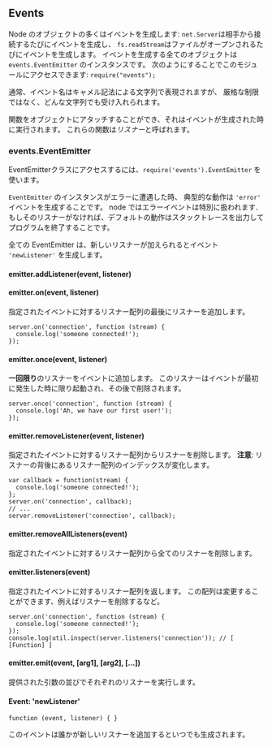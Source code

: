 ## Events

<!--

Many objects in Node emit events: a `net.Server` emits an event each time
a peer connects to it, a `fs.readStream` emits an event when the file is
opened. All objects which emit events are instances of `events.EventEmitter`.
You can access this module by doing: `require("events");`

-->
Node のオブジェクトの多くはイベントを生成します:
`net.Server`は相手から接続するたびにイベントを生成し、
`fs.readStream`はファイルがオープンされるたびにイベントを生成します。
イベントを生成する全てのオブジェクトは `events.EventEmitter` のインスタンスです。
次のようにすることでこのモジュールにアクセスできます: `require("events");`

<!--

Typically, event names are represented by a camel-cased string, however,
there aren't any strict restrictions on that, as any string will be accepted.

-->
通常、イベント名はキャメル記法による文字列で表現されますが、
厳格な制限ではなく、どんな文字列でも受け入れられます。

<!--

Functions can be then be attached to objects, to be executed when an event
is emitted. These functions are called _listeners_.

-->
関数をオブジェクトにアタッチすることができ、それはイベントが生成された時に実行されます。
これらの関数は*リスナー*と呼ばれます。


### events.EventEmitter

<!--

To access the EventEmitter class, `require('events').EventEmitter`.

-->
EventEmitterクラスにアクセスするには、`require('events').EventEmitter` を使います。

<!--

When an `EventEmitter` instance experiences an error, the typical action is
to emit an `'error'` event.  Error events are treated as a special case in node.
If there is no listener for it, then the default action is to print a stack
trace and exit the program.

-->
`EventEmitter` のインスタンスがエラーに遭遇した時、
典型的な動作は `'error'` イベントを生成することです。
node ではエラーイベントは特別に扱われます．
もしそのリスナーがなければ、デフォルトの動作はスタックトレースを出力してプログラムを終了することです。

<!--

All EventEmitters emit the event `'newListener'` when new listeners are
added.

-->
全ての EventEmitter は、新しいリスナーが加えられるとイベント `'newListener'` を生成します。

#### emitter.addListener(event, listener)
#### emitter.on(event, listener)

<!--

Adds a listener to the end of the listeners array for the specified event.

-->
指定されたイベントに対するリスナー配列の最後にリスナーを追加します。

    server.on('connection', function (stream) {
      console.log('someone connected!');
    });

#### emitter.once(event, listener)

<!--

Adds a **one time** listener for the event. The listener is
invoked only the first time the event is fired, after which
it is removed.

-->
**一回限り**のリスナーをイベントに追加します。
このリスナーはイベントが最初に発生した時に限り起動され、その後で削除されます。

    server.once('connection', function (stream) {
      console.log('Ah, we have our first user!');
    });

#### emitter.removeListener(event, listener)

<!--

Remove a listener from the listener array for the specified event.
**Caution**: changes array indices in the listener array behind the listener.

-->
指定されたイベントに対するリスナー配列からリスナーを削除します。
**注意**: リスナーの背後にあるリスナー配列のインデックスが変化します。

    var callback = function(stream) {
      console.log('someone connected!');
    };
    server.on('connection', callback);
    // ...
    server.removeListener('connection', callback);


#### emitter.removeAllListeners(event)

<!--

Removes all listeners from the listener array for the specified event.

-->
指定されたイベントに対するリスナー配列から全てのリスナーを削除します。


#### emitter.listeners(event)

<!--

Returns an array of listeners for the specified event. This array can be
manipulated, e.g. to remove listeners.

-->
指定されたイベントに対するリスナー配列を返します。
この配列は変更することができます、例えばリスナーを削除するなど。

    server.on('connection', function (stream) {
      console.log('someone connected!');
    });
    console.log(util.inspect(server.listeners('connection')); // [ [Function] ]

#### emitter.emit(event, [arg1], [arg2], [...])

<!--

Execute each of the listeners in order with the supplied arguments.

-->
提供された引数の並びでそれぞれのリスナーを実行します。

#### Event: 'newListener'

`function (event, listener) { }`

<!--

This event is emitted any time someone adds a new listener.

-->
このイベントは誰かが新しいリスナーを追加するといつでも生成されます。
